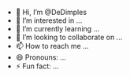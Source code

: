 - 👋 Hi, I’m @DeDimples
- 👀 I’m interested in ...
- 🌱 I’m currently learning ...
- 💞️ I’m looking to collaborate on ...
- 📫 How to reach me ...
- 😄 Pronouns: ...
- ⚡ Fun fact: ...

<!---
DeDimples/DeDimples is a ✨ special ✨ repository because its `README.md` (this file) appears on your GitHub profile.
You can click the Preview link to take a look at your changes.
--->
